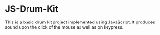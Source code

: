 # JS-Drum-Kit

This is a basic drum kit project implemented using JavaScript. It produces sound upon the click of the mouse as well as on keypress.
